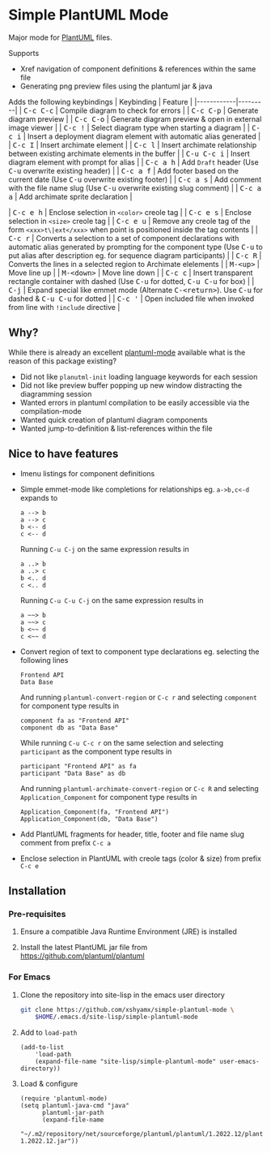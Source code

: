 # Simple PlantUML Mode #

Major mode for [PlantUML](https://plantuml.com/) files.

Supports

- Xref navigation of component definitions & references within the same file
- Generating png preview files using the plantuml jar & java

Adds the following keybindings
| Keybinding | Feature |
|------------|---------|
| <kbd>C-c C-c</kbd> | Compile diagram to check for errors |
| <kbd>C-c C-p</kbd> | Generate diagram preview |
| <kbd>C-c C-o</kbd> | Generate diagram preview & open in external image viewer |
| <kbd>C-c !</kbd> | Select diagram type when starting a diagram |
| <kbd>C-c i</kbd> | Insert a deployment diagram element with automatic alias generated |
| <kbd>C-c I</kbd> | Insert archimate element |
| <kbd>C-c l</kbd> | Insert archimate relationship between existing archimate elements in the buffer |
| <kbd>C-u C-c i</kbd> | Insert diagram element with prompt for alias |
| <kbd>C-c a h</kbd> | Add `Draft` header (Use <kbd>C-u</kbd> overwrite existing header) |
| <kbd>C-c a f</kbd> | Add footer based on the current date (Use <kbd>C-u</kbd> overwrite existing footer) |
| <kbd>C-c a s</kbd> | Add comment with the file name slug (Use <kbd>C-u</kbd> overwrite existing slug comment) |
| <kbd>C-c a a</kbd> | Add archimate sprite declaration |

| <kbd>C-c e h</kbd> | Enclose selection in `<color>` creole tag |
| <kbd>C-c e s</kbd> | Enclose selection in `<size>` creole tag |
| <kbd>C-c e u</kbd> | Remove any creole tag of the form `<xxx>t\|ext</xxx>` when point is positioned inside the tag contents |
| <kbd>C-c r</kbd> | Converts a selection to a set of component declarations with automatic alias generated by prompting for the component type (Use <kbd>C-u</kbd> to put alias after description eg. for sequence diagram participants) |
| <kbd>C-c R</kbd> | Converts the lines in a selected region to Archimate elelements |
| <kbd>M-&lt;up&gt;</kbd> | Move line up |
| <kbd>M-&lt;down&gt;</kbd> | Move line down |
| <kbd>C-c c</kbd> | Insert transparent rectangle container with dashed (Use <kbd>C-u</kbd> for dotted, <kbd>C-u C-u</kbd> for box) |
| <kbd>C-j</kbd> | Expand special like emmet mode (Alternate <kbd>C-&lt;return&gt;</kbd>). Use <kbd>C-u</kbd> for dashed & <kbd>C-u C-u</kbd> for dotted |
| <kbd>C-c '</kbd> | Open included file when invoked from line with `!include` directive |

## Why? ##

While there is already an excellent [plantuml-mode](https://github.com/skuro/plantuml-mode/) available what is the reason of this package existing?

- Did not like `planutml-init` loading language keywords for each session
- Did not like preview buffer popping up new window distracting the diagramming session
- Wanted errors in plantuml compilation to be easily accessible via the compilation-mode
- Wanted quick creation of plantuml diagram components
- Wanted jump-to-definition & list-references within the file

## Nice to have features ##

- Imenu listings for component definitions
- Simple emmet-mode like completions for relationships eg. `a->b,c<-d`
  expands to

  ```
  a --> b
  a --> c
  b <-- d
  c <-- d
  ```

  Running `C-u C-j` on the same expression results in

  ```
  a ..> b
  a ..> c
  b <.. d
  c <.. d
  ```
  Running `C-u C-u C-j` on the same expression results in

  ```
  a ~~> b
  a ~~> c
  b <~~ d
  c <~~ d
  ```

- Convert region of text to component type declarations eg. selecting the following lines

  ```
  Frontend API
  Data Base
  ```
  And running `plantuml-convert-region` or `C-c r` and selecting `component` for component type results in

  ```
  component fa as "Frontend API"
  component db as "Data Base"
  ```
  While running `C-u C-c r` on the same selection and selecting `participant` as the component type results in

  ```
  participant "Frontend API" as fa
  participant "Data Base" as db
  ```

  And running `plantuml-archimate-convert-region` or `C-c R` and selecting `Application_Component` for component type results in

  ```
  Application_Component(fa, "Frontend API")
  Application_Component(db, "Data Base")
  ```
- Add PlantUML fragments for header, title, footer and file name slug comment from prefix `C-c a`
- Enclose selection in PlantUML with creole tags (color & size) from prefix `C-c e`

## Installation ##

### Pre-requisites ###

1. Ensure a compatible Java Runtime Environment (JRE) is installed

2. Install the latest PlantUML jar file from https://github.com/plantuml/plantuml

### For Emacs ###

1. Clone the repository into site-lisp in the emacs user directory

	``` sh
	git clone https://github.com/xshyamx/simple-plantuml-mode \
	    $HOME/.emacs.d/site-lisp/simple-plantuml-mode
	```

2. Add to `load-path`

    ```emacs-lisp
    (add-to-list
    	'load-path
    	(expand-file-name "site-lisp/simple-plantuml-mode" user-emacs-directory))
    ```

3. Load & configure

	```emacs-lisp
	(require 'plantuml-mode)
	(setq plantuml-java-cmd "java"
		  plantuml-jar-path
		  (expand-file-name
		   "~/.m2/repository/net/sourceforge/plantuml/plantuml/1.2022.12/plantuml-1.2022.12.jar"))
	```
